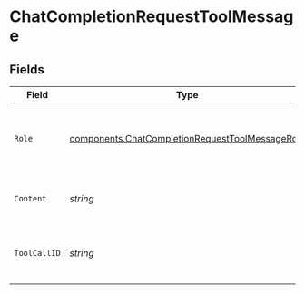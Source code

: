 # ChatCompletionRequestToolMessage


## Fields

| Field                                                                                                              | Type                                                                                                               | Required                                                                                                           | Description                                                                                                        |
| ------------------------------------------------------------------------------------------------------------------ | ------------------------------------------------------------------------------------------------------------------ | ------------------------------------------------------------------------------------------------------------------ | ------------------------------------------------------------------------------------------------------------------ |
| `Role`                                                                                                             | [components.ChatCompletionRequestToolMessageRole](../../models/components/chatcompletionrequesttoolmessagerole.md) | :heavy_check_mark:                                                                                                 | The role of the messages author, in this case `tool`.                                                              |
| `Content`                                                                                                          | *string*                                                                                                           | :heavy_check_mark:                                                                                                 | The contents of the tool message.                                                                                  |
| `ToolCallID`                                                                                                       | *string*                                                                                                           | :heavy_check_mark:                                                                                                 | Tool call that this message is responding to.                                                                      |